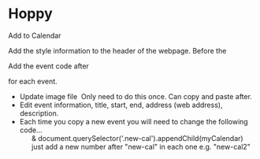 # Hoppy
Add to Calendar

Add the style information to the header of the webpage. Before the </head>

Add the event code after </em></p> for each event. 
  - Update image file <img src="Easter Triduum Schedule of Events _ Catholic Extension_files/Add to Calendar.png" alt=""/>
    Only need to do this once. Can copy and paste after. 
  - Edit event information, title, start, end, address (web address), description. 
  - Each time you copy a new event you will need to change the following code... <ul class="new-cal"> & document.querySelector('.new-cal').appendChild(myCalendar) just add a new number after "new-cal" in each one e.g. "new-cal2"

